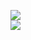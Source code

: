 [![](https://img.shields.io/badge/Made%20With-Github%20Spray-lightgrey.svg?style=for-the-badge&logo=github)](https://github.com/Annihil/github-spray#27603)  
[![](https://i.imgur.com/2DrTn0Z.gif)](https://github.com/Annihil/github-spray)